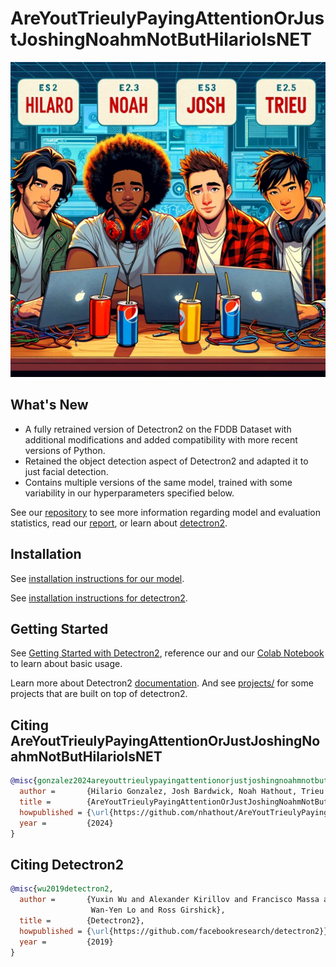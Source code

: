 # AreYoutTrieulyPayingAttentionOrJustJoshingNoahmNotButHilarioIsNET
![WeFriends](https://github.com/nhathout/AreYoutTrieulyPayingAttentionOrJustJoshingNoahmNotButHilarioIsNET/blob/main/misc/0CD7CA66-DD47-4D44-8809-80C68F0ADA7E.jpeg)
## What's New
* A fully retrained version of Detectron2 on the FDDB Dataset with additional modifications and added compatibility with more recent versions of Python. 
* Retained the object detection aspect of Detectron2 and adapted it to just facial detection.
* Contains multiple versions of the same model, trained with some variability in our hyperparameters specified below.

See our [repository](https://github.com/nhathout/AreYoutTrieulyPayingAttentionOrJustJoshingNoahmNotButHilarioIsNET)
to see more information regarding model and evaluation statistics, read our [report](https://docs.google.com/document/d/1jopVcW5oSQAM1AiB77bWeUELJqZ4IWX0DPezHU_gHWk/edit#heading=h.w6zcozas85jc), or learn about [detectron2](https://github.com/facebookresearch/detectron2/tree/main).

## Installation
See [installation instructions for our model](https://docs.google.com/document/d/18kgGztHQo6WDAayObp0HDMO6lydlBOCT879iTiLOWuM/edit?usp=sharing).

See [installation instructions for detectron2](https://detectron2.readthedocs.io/tutorials/install.html).

## Getting Started

See [Getting Started with Detectron2](https://detectron2.readthedocs.io/tutorials/getting_started.html), reference our 
and our [Colab Notebook](https://colab.research.google.com/drive/1Czv3KcuMujaOg27u2mPzB-Pm4_wfrxn7?usp=sharing)
to learn about basic usage.

Learn more about Detectron2 [documentation](https://detectron2.readthedocs.org).
And see [projects/](projects/) for some projects that are built on top of detectron2.

## Citing AreYoutTrieulyPayingAttentionOrJustJoshingNoahmNotButHilarioIsNET
```BibTeX
@misc{gonzalez2024areyouttrieulypayingattentionorjustjoshingnoahmnotbuthilarioisNET,
  author =       {Hilario Gonzalez, Josh Bardwick, Noah Hathout, Trieu Tran},
  title =        {AreYoutTrieulyPayingAttentionOrJustJoshingNoahmNotButHilarioIsNET},
  howpublished = {\url{https://github.com/nhathout/AreYoutTrieulyPayingAttentionOrJustJoshingNoahmNotButHilarioIsNET}},
  year =         {2024}
}
```

## Citing Detectron2

```BibTeX
@misc{wu2019detectron2,
  author =       {Yuxin Wu and Alexander Kirillov and Francisco Massa and
                  Wan-Yen Lo and Ross Girshick},
  title =        {Detectron2},
  howpublished = {\url{https://github.com/facebookresearch/detectron2}},
  year =         {2019}
}
```
